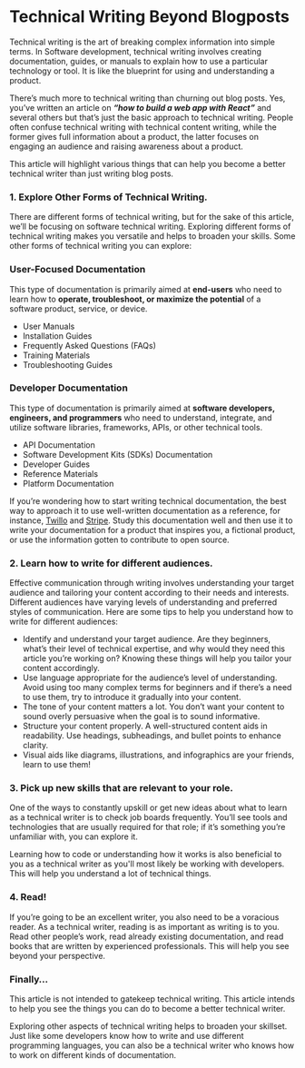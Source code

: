 # Technical Writing Beyond Blogposts



Technical writing is the art of breaking complex information into simple terms. In Software development, technical writing involves creating documentation, guides, or manuals to explain how to use a particular technology or tool. It is like the blueprint for using and understanding a product.

There’s much more to technical writing than churning out blog posts. Yes, you’ve written an article on _**“how to build a web app with React”**_ and several others but that’s just the basic approach to technical writing. People often confuse technical writing with technical content writing, while the former gives full information about a product, the latter focuses on engaging an audience and raising awareness about a product.

This article will highlight various things that can help you become a better technical writer than just writing blog posts.

### 1. Explore Other Forms of Technical Writing. <a href="#id-2a7e" id="id-2a7e"></a>

There are different forms of technical writing, but for the sake of this article, we’ll be focusing on software technical writing. Exploring different forms of technical writing makes you versatile and helps to broaden your skills. Some other forms of technical writing you can explore:

### User-Focused Documentation <a href="#id-42e6" id="id-42e6"></a>

This type of documentation is primarily aimed at **end-users** who need to learn how to **operate, troubleshoot, or maximize the potential** of a software product, service, or device.

* User Manuals
* Installation Guides
* Frequently Asked Questions (FAQs)
* Training Materials
* Troubleshooting Guides

### Developer Documentation <a href="#f9f8" id="f9f8"></a>

This type of documentation is primarily aimed at **software developers, engineers, and programmers** who need to understand, integrate, and utilize software libraries, frameworks, APIs, or other technical tools.

* API Documentation
* Software Development Kits (SDKs) Documentation
* Developer Guides
* Reference Materials
* Platform Documentation

If you’re wondering how to start writing technical documentation, the best way to approach it to use well-written documentation as a reference, for instance, [Twillo](https://www.twilio.com/docs) and [Stripe](https://docs.stripe.com/?locale=en-GB). Study this documentation well and then use it to write your documentation for a product that inspires you, a fictional product, or use the information gotten to contribute to open source.

### 2. Learn how to write for different audiences. <a href="#id-08f7" id="id-08f7"></a>

Effective communication through writing involves understanding your target audience and tailoring your content according to their needs and interests. Different audiences have varying levels of understanding and preferred styles of communication. Here are some tips to help you understand how to write for different audiences:

* Identify and understand your target audience. Are they beginners, what’s their level of technical expertise, and why would they need this article you’re working on? Knowing these things will help you tailor your content accordingly.
* Use language appropriate for the audience’s level of understanding. Avoid using too many complex terms for beginners and if there’s a need to use them, try to introduce it gradually into your content.
* The tone of your content matters a lot. You don’t want your content to sound overly persuasive when the goal is to sound informative.
* Structure your content properly. A well-structured content aids in readability. Use headings, subheadings, and bullet points to enhance clarity.
* Visual aids like diagrams, illustrations, and infographics are your friends, learn to use them!

### 3. Pick up new skills that are relevant to your role. <a href="#id-579b" id="id-579b"></a>

One of the ways to constantly upskill or get new ideas about what to learn as a technical writer is to check job boards frequently. You’ll see tools and technologies that are usually required for that role; if it’s something you’re unfamiliar with, you can explore it.

Learning how to code or understanding how it works is also beneficial to you as a technical writer as you'll most likely be working with developers. This will help you understand a lot of technical things.

### 4. Read! <a href="#a90c" id="a90c"></a>

If you’re going to be an excellent writer, you also need to be a voracious reader. As a technical writer, reading is as important as writing is to you. Read other people’s work, read already existing documentation, and read books that are written by experienced professionals. This will help you see beyond your perspective.

### Finally… <a href="#id-323c" id="id-323c"></a>

This article is not intended to gatekeep technical writing. This article intends to help you see the things you can do to become a better technical writer.

Exploring other aspects of technical writing helps to broaden your skillset. Just like some developers know how to write and use different programming languages, you can also be a technical writer who knows how to work on different kinds of documentation.
